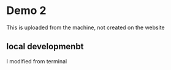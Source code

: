 # Demo 2

This is uploaded from the machine, not created on the website



## local developmenbt


I modified from terminal
